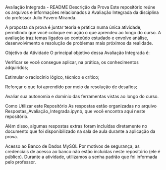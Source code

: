 Avaliação Integrada - README
Descrição da Prova
Este repositório reúne os arquivos e informações relacionados à Avaliação Integrada da disciplina do professor Julio Favero Miranda.

A proposta da prova é juntar teoria e prática numa única atividade, permitindo que você coloque em ação o que aprendeu ao longo do curso. A avaliação traz temas ligados ao conteúdo estudado e envolve análise, desenvolvimento e resolução de problemas mais próximos da realidade.

Objetivo da Atividade
O principal objetivo dessa Avaliação Integrada é:

Verificar se você consegue aplicar, na prática, os conhecimentos adquiridos;

Estimular o raciocínio lógico, técnico e crítico;

Reforçar o que foi aprendido por meio da resolução de desafios;

Avaliar sua autonomia e domínio das ferramentas vistas ao longo do curso.

Como Utilizar este Repositório
As respostas estão organizadas no arquivo Respostas_Avaliação_Integrada.ipynb, que você encontra aqui neste repositório.

Além disso, algumas respostas extras foram incluídas diretamente no documento que foi disponibilizado na sala de aula durante a aplicação da prova.

Acesso ao Banco de Dados MySQL
Por motivos de segurança, as credenciais de acesso ao banco não estão incluídas neste repositório (ele é público). Durante a atividade, utilizamos a senha padrão que foi informada pelo professor.
